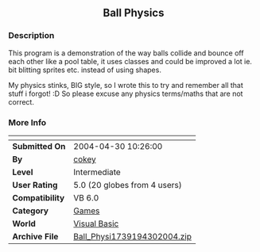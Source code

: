 ﻿<div align="center">

## Ball Physics


</div>

### Description

This program is a demonstration of the way balls collide and bounce off each other like a pool table, it uses classes and could be improved a lot ie. bit blitting sprites etc. instead of using shapes.

My physics stinks, BIG style, so I wrote this to try and remember all that stuff i forgot! :D So please excuse any physics terms/maths that are not correct.
 
### More Info
 


<span>             |<span>
---                |---
**Submitted On**   |2004-04-30 10:26:00
**By**             |[cokey](https://github.com/Planet-Source-Code/PSCIndex/blob/master/ByAuthor/cokey.md)
**Level**          |Intermediate
**User Rating**    |5.0 (20 globes from 4 users)
**Compatibility**  |VB 6\.0
**Category**       |[Games](https://github.com/Planet-Source-Code/PSCIndex/blob/master/ByCategory/games__1-38.md)
**World**          |[Visual Basic](https://github.com/Planet-Source-Code/PSCIndex/blob/master/ByWorld/visual-basic.md)
**Archive File**   |[Ball\_Physi1739194302004\.zip](https://github.com/Planet-Source-Code/cokey-ball-physics__1-53479/archive/master.zip)








